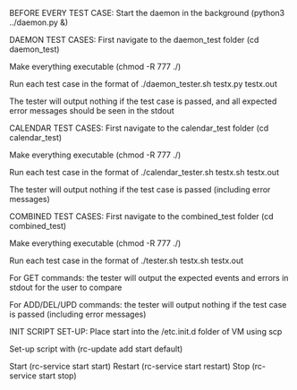 BEFORE EVERY TEST CASE:
Start the daemon in the background (python3 ../daemon.py &)


DAEMON TEST CASES:
First navigate to the daemon_test folder (cd daemon_test)

Make everything executable (chmod -R 777 ./)

Run each test case in the format of ./daemon_tester.sh testx.py testx.out

The tester will output nothing if the test case is passed, and all expected error messages should be seen in the stdout


CALENDAR TEST CASES:
First navigate to the calendar_test folder (cd calendar_test)

Make everything executable (chmod -R 777 ./)

Run each test case in the format of ./calendar_tester.sh testx.sh testx.out

The tester will output nothing if the test case is passed (including error messages)


COMBINED TEST CASES:
First navigate to the combined_test folder (cd combined_test)

Make everything executable (chmod -R 777 ./)

Run each test case in the format of ./tester.sh testx.sh testx.out

For GET commands: the tester will output the expected events and errors in stdout for the user to compare

For ADD/DEL/UPD commands: the tester will output nothing if the test case is passed (including error messages)


INIT SCRIPT SET-UP:
Place start into the /etc.init.d folder of VM using scp

Set-up script with (rc-update add start default)

Start (rc-service start start)
Restart (rc-service start restart)
Stop (rc-service start stop)
